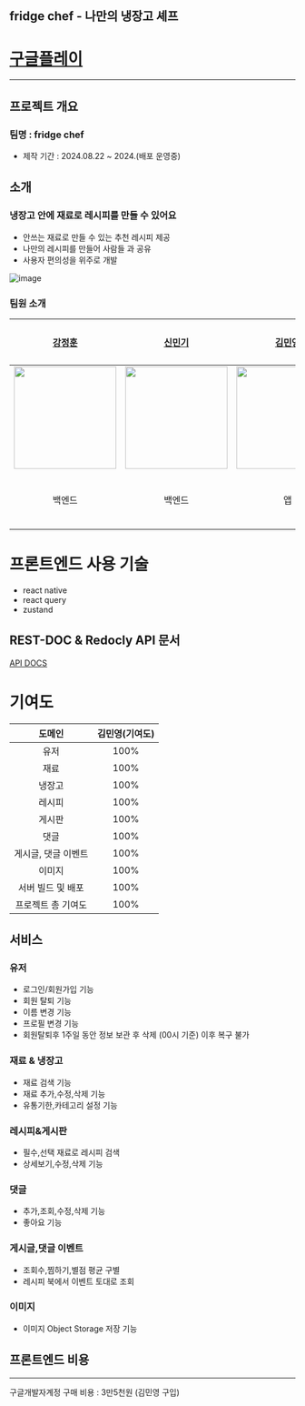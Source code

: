 ## fridge chef - 나만의 냉장고 셰프
  
#  [구글플레이](https://play.google.com/store/apps/details?id=com.fridgechef&hl=ko)
---

## 프로젝트 개요
### 팀명 : fridge chef

- 제작 기간 : 2024.08.22 ~ 2024.(배포 운영중)

## 소개
### 냉장고 안에 재료로 레시피를 만들 수 있어요

- 안쓰는 재료로 만들 수 있는 추천 레시피 제공
- 나만의 레시피를 만들어 사람들 과 공유
- 사용자 편의성을 위주로 개발

![image](https://postfiles.pstatic.net/MjAyNTAyMDFfMTIx/MDAxNzM4Mzk4NzQ1NDk5.ElpEln91hO9sQW8VA2hwczQEIGRiNr8V9jN-xrHZG6Ag.IQ9c3xq9XuJ4EaV40bGzeo2ftcyNxzY6ZMD9VJjnm1Ig.PNG/main.png?type=w3840)


### 팀원 소개

| [강정훈](https://github.com/JHKoder) | [신민기](https://github.com/ABCganada) | [김민영](https://github.com/alsendrha) | 이서인  |
|:-----------------------:|:-----------------------------------:|:-----------------------------------:|:----:|
| <img src="https://avatars.githubusercontent.com/u/105915960?v=4" width="180"/> | <img src="https://avatars.githubusercontent.com/u/96655921?s=96&v=4" width="180"/> |<img src="https://avatars.githubusercontent.com/u/95726561?s=96&v=4" width="180"/> |         |
| 백엔드  |  백엔드 |  앱 |  디자이너   |

# 프론트엔드 사용 기술
- react native
- react query
- zustand

## REST-DOC & Redocly API 문서
[API DOCS](https://fridgebe.site/docs.html)

# 기여도

|     도메인     | 김민영(기여도) |
|:-----------:|:--------:|
|     유저      |   100%   |
|     재료      |   100%    | 
|     냉장고     |   100%    |
|     레시피     |   100%    |
|     게시판     |   100%   |
|     댓글      |   100%   |
| 게시글, 댓글 이벤트 |   100%   |
|     이미지     |   100%   | 
| 서버 빌드 및 배포  |   100%   |
| 프로젝트 총 기여도  |   100%    |

## 서비스
### 유저
- 로그인/회원가입 기능
- 회원 탈퇴 기능
- 이름 변경 기능
- 프로필 변경 기능
- 회원탈퇴후 1주일 동안 정보 보관 후 삭제 (00시 기준) 이후 복구 불가
### 재료 & 냉장고
- 재료 검색 기능
- 재료 추가,수정,삭제 기능
- 유통기한,카테고리 설정 기능
### 레시피&게시판
- 필수,선택 재료로 레시피 검색
- 상세보기,수정,삭제 기능
### 댓글
- 추가,조회,수정,삭제 기능
- 좋아요 기능
### 게시글,댓글 이벤트
- 조회수,찜하기,별점 평균 구별
- 레시피 북에서 이벤트 토대로 조회
### 이미지
- 이미지 Object Storage 저장 기능

## 프론트엔드 비용

---

구글개발자계정 구매 비용 : 3만5천원 (김민영 구입)<p>




